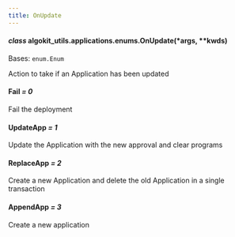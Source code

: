 ```yaml
---
title: OnUpdate
---
```

#### *class* algokit_utils.applications.enums.OnUpdate(\*args, \*\*kwds)

Bases: `enum.Enum`

Action to take if an Application has been updated

#### Fail *= 0*

Fail the deployment

#### UpdateApp *= 1*

Update the Application with the new approval and clear programs

#### ReplaceApp *= 2*

Create a new Application and delete the old Application in a single transaction

#### AppendApp *= 3*

Create a new application